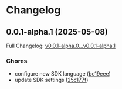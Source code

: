 # Changelog

## 0.0.1-alpha.1 (2025-05-08)

Full Changelog: [v0.0.1-alpha.0...v0.0.1-alpha.1](https://github.com/onkernel/kernel-node-sdk/compare/v0.0.1-alpha.0...v0.0.1-alpha.1)

### Chores

* configure new SDK language ([bc19eee](https://github.com/onkernel/kernel-node-sdk/commit/bc19eeeb0eea066f8ad69fd1f03038f839108a31))
* update SDK settings ([25c177f](https://github.com/onkernel/kernel-node-sdk/commit/25c177ff56b479a6389c79a72d696b4b0bef8f69))
